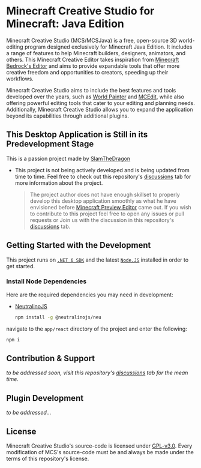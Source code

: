 # Minecraft Creative Studio for Minecraft: Java Edition

Minecraft Creative Studio (MCS/MCSJava) is a free, open-source 3D world-editing program designed exclusively for Minecraft Java Edition. It includes a range of features to help Minecraft builders, designers, animators, and others. This Minecraft Creative Editor takes inspiration from [Minecraft Bedrock's Editor](https://learn.microsoft.com/en-us/minecraft/creator/documents/editorinstallation) and aims to provide expandable tools that offer more creative freedom and opportunities to creators, speeding up their workflows.

Minecraft Creative Studio aims to include the best features and tools developed over the years, such as [World Painter](https://www.worldpainter.net/) and [MCEdit](https://www.mcedit.net/), while also offering powerful editing tools that cater to your editing and planning needs. Additionally, Minecraft Creative Studio allows you to expand the application beyond its capabilities through additional plugins.

## This Desktop Application is Still in its Predevelopment Stage

This is a passion project made by [SlamTheDragon](https://github.com/SlamTheDragon)

- This project is not being actively developed and is being updated from time to time. Feel free to check out this repository's [discussions](https://github.com/SlamTheDragon/Minecraft-Creative-Studio-for-Java/discussions) tab for more information about the project.

    > The project author does not have enough skillset to properly develop this desktop application smoothly as what he have envisioned before [Minecraft Preview Editor](https://learn.microsoft.com/en-us/minecraft/creator/documents/editorinstallation) came out. If you wish to contribute to this project feel free to open any issues or pull requests or Join us with the discussion in this repository's [discussions](https://github.com/SlamTheDragon/Minecraft-Creative-Studio-for-Java/discussions) tab.

## Getting Started with the Development

This project runs on [`.NET 6 SDK`](https://dotnet.microsoft.com/en-us/download/dotnet/6.0) and the latest [`Node.JS`](https://nodejs.org/en) installed in order to get started.

### Install Node Dependencies

Here are the required dependencies you may need in development:

- [NeutralinoJS](https://neutralino.js.org/docs/getting-started/your-first-neutralinojs-app)

  ```bash
  npm install -g @neutralinojs/neu
  ```

navigate to the `app/react` directory of the project and enter the following:

```bash
npm i
```

## Contribution & Support

_to be addressed soon, visit this repository's [discussions](https://github.com/SlamTheDragon/Minecraft-Creative-Studio-for-Java/discussions) tab for the mean time._

## Plugin Development

_to be addressed..._

## License

Minecraft Creative Studio's source-code is licensed under [GPL-v3.0](https://github.com/SlamTheDragon/Minecraft-Creative-Studio-for-Java/blob/main/LICENSE). Every modification of MCS's source-code must be and always be made under the terms of this repository's license.
